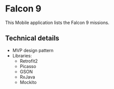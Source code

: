 # Falcon 9

This Mobile application lists the Falcon 9 missions.

## Technical details

* MVP design pattern
* Libraries:
    * Retrofit2
    * Picasso
    * GSON
    * RxJava
    * Mockito